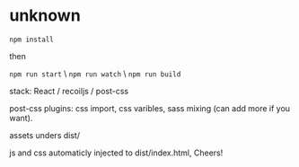 # unknown

`npm install`

then

`npm run start` \ `npm run watch` \ `npm run build`

stack: React / recoiljs / post-css

post-css plugins: css import, css varibles, sass mixing (can add more if you want).


assets unders dist/

js and css automaticly injected to dist/index.html, Cheers!


